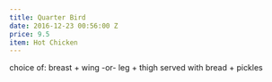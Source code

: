 ```yaml
---
title: Quarter Bird
date: 2016-12-23 00:56:00 Z
price: 9.5
item: Hot Chicken
---
```


choice of: breast + wing  -or-  leg + thigh
served with bread + pickles
